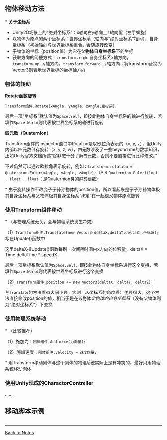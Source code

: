 ## 物体移动方法 

\* **关于坐标系** 

- Unity2D场景上的“绝对坐标系”：x轴向右y轴向上z轴向里（左手螺旋）
- 以物体为原点的两个坐标系：世界坐标系（轴向与“绝对坐标系”相同），自身坐标系（初始轴向与世界坐标系重合，会随旋转改变）
- 子物体的坐标（position值）为它在**父物体自身坐标系**下的坐标 
- 获取方向的简便方式：`transform.right`自身坐标系x轴方向，`transform.up`...y轴方向，`transform.forward`...z轴方向；将transform替换为Vector3则表示世界坐标的坐标轴方向
  
### 物体的转动

**Rotate函数旋转** 

`Transform组件.Rotate(xAngle, yAngle, zAngle,坐标系);` 

最后一项“坐标系”默认值为`Space.Self`，即按此物体自身坐标系的轴进行旋转，若填作`Space.World`则代表按世界坐标系的轴进行旋转 

**四元数（Quaternion）** 

Transform组件的Inspector窗口中Rotation是以欧拉角表示的（x, y, z），但Unity内部以四元数储存旋转（x, y, z, w），四元数涉及了一些beyond me的数学知识，正如Unity官方文档所述“除非您十分了解四元数，否则不要直接进行此种修改。” 

不过仍然可以通过欧拉角表示旋转，例如：`transform.rotation = Quaternion.Euler(xAngle, yAngle, zAngle);`（P.S.`Quaternion Euler(float , float , float )`是Quaternion类的静态函数）

\* 由于旋转操作不改变子子孙孙物体的position值，所以看起来是子子孙孙物体极其自身坐标系与父物体极其自身坐标系“绑定”在一起绕父物体原点旋转

### 使用Transform组件移动

\* （与物理系统无关，会与物理系统发生冲突） 

（1）`Transform组件.Translate(new Vector3(deltaX,deltaY,deltaZ),坐标系);`写在Update()函数中 

这里deltaX指Update()函数每刷一次间隔时间内x方向的位移量，deltaX = Time.deltaTime * speedX 

最后一项坐标系默认值为`Space.Self`，即按此物体自身坐标系进行这个变换，若填作`Space.World`则代表按世界坐标系进行这个变换 

（2）`Transform组件.position += new Vector3(deltaX, deltaY, deltaZ);` 

与Translate的方法看似大同小异，实则（从坐标系的角度看）差异很大，这个方法直接修改position的值，相当于是在该物体*父物体的自身坐标系*（没有父物体则为“绝对坐标系”）下变换

### 使用物理系统移动

\* （比较推荐） 

（1）施加力：`刚体组件.Addforce(力向量);` 

（2）施加速度：`刚体组件.velocity = 速度向量;` 

\* 用Transform移动刚体与这个刚体的物理系统实际上是有冲突的，最好只用物理系统移动刚体 

### 使用Unity现成的CharactorController 

…… 

## 移动脚本示例 

```C#

```

---
[Back to Notes](https://github.com/Vincent-zz/Unity/blob/main/UnityNotes.md)